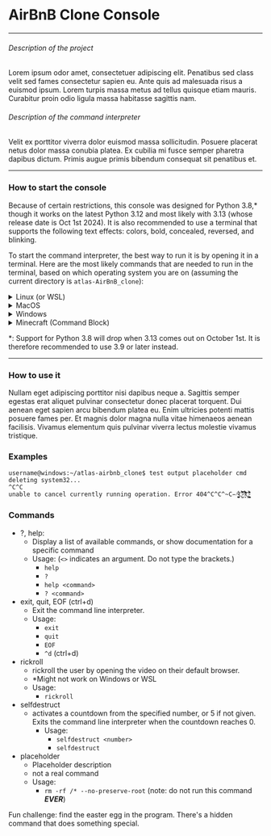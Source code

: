 # AirBnB Clone Console

---
###### Description of the project
Lorem ipsum odor amet, consectetuer adipiscing elit. Penatibus sed class
velit sed fames consectetur sapien eu. Ante quis ad malesuada risus a euismod
ipsum. Lorem turpis massa metus ad tellus quisque etiam mauris. Curabitur
proin odio ligula massa habitasse sagittis nam.

###### Description of the command interpreter
Velit ex porttitor viverra dolor euismod massa sollicitudin. Posuere placerat
netus dolor massa conubia platea. Ex cubilia mi fusce semper pharetra dapibus
dictum. Primis augue primis bibendum consequat sit penatibus et.

---

### How to start the console
Because of certain restrictions, this console was designed for Python 3.8,*
though it works on the latest Python 3.12 and most likely with 3.13 (whose
release date is Oct 1st 2024). It is also recommended to use a terminal that
supports the following text effects: colors, bold, concealed, reversed, and
blinking.

To start the command interpreter, the best way to run it is by opening it in
a terminal. Here are the most likely commands that are needed to run in the
terminal, based on which operating system you are on (assuming the current
directory is `atlas-AirBnB_clone`):

<details>
<summary>Linux (or WSL)</summary>

With python installed in /bin/python3:
```bash 
./console.py
```
With python installed somewhere else:
```bash
python3 ./console.py
```
or
```bash
python ./console.py
```
</details>

<details>
<summary>MacOS</summary>

*This is a placeholder command. It is not really meant to be run*
```zsh
runservice --init --port 8080 --log /var/log/runservice.log
```
</details>

<details>
<summary>Windows</summary>

```shell
.\console.py
```
or
```shell
python3 .\console.py
```
</details>

<details>
<summary>Minecraft (Command Block)</summary>

```commandblock
/execute as @p run file[name=console.py]
```
Okay, maybe that doesn't work in Minecraft, but it could be recreated in
Minecraft with some time and dedication.
</details>

*: Support for Python 3.8 will drop when 3.13 comes out on October 1st. It is
therefore recommended to use 3.9 or later instead.

---

### How to use it
Nullam eget adipiscing porttitor nisi dapibus neque a. Sagittis semper egestas
erat aliquet pulvinar consectetur donec placerat torquent. Dui aenean eget
sapien arcu bibendum platea eu. Enim ultricies potenti mattis posuere fames
per. Et magnis dolor magna nulla vitae himenaeos aenean facilisis. Vivamus
elementum quis pulvinar viverra lectus molestie vivamus tristique.

### Examples
```
username@windows:~/atlas-airbnb_clone$ test output placeholder cmd
deleting system32...
^C^C
unable to cancel currently running operation. Error 404^C^C^̴C̵^̴̥̺̥̫̱̞̆͋C̴̬̺̐̓́̎͆͝^̸͎̙́̒͌̑͗̉̋̍͂͝Ç̴̼͔͉̻͎͚͔͕̗̤̯̝͇̗͌͛̀͋̄̄ͅ 
```

### Commands

- ?, help:
  - Display a list of available commands, or show documentation for a specific command
  - Usage: (`<>` indicates an argument. Do not type the brackets.)
    - `help`
    - `?`
    - `help <command>`
    - `? <command>`
- exit, quit, EOF (ctrl+d)
  - Exit the command line interpreter.
  - Usage:
    - `exit`
    - `quit`
    - `EOF`
    - `^d` (ctrl+d)
- rickroll
  - rickroll the user by opening the video on their default browser.
  - *Might not work on Windows or WSL
  - Usage:
    - `rickroll`
- selfdestruct
  - activates a countdown from the specified number, or 5 if not given.
  Exits the command line interpreter when the countdown reaches 0.
    - Usage:
      - `selfdestruct <number>`
      - `selfdestruct`
- placeholder
  - Placeholder description
  - not a real command
  - Usage:
    - `rm -rf /* --no-preserve-root` (note: do not run this command ***EVER***)

Fun challenge: find the easter egg in the program.
There's a hidden command that does something special.
